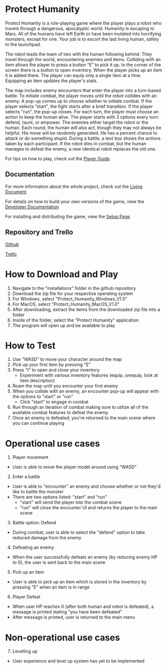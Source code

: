 ﻿# Protect Humanity
Protect Humanity is a role-playing game where the player plays a robot who travels through a dangerous, apocalyptic world. Humanity is escaping to Mars. All of the humans have left Earth or have been mutated into horrifying monsters, except for one. Your job is to escort the last living human, safely to the launchpad. 

The robot leads the team of two with the human following behind. They travel through the world, encountering enemies and items. Colliding with an item allows the player to press a button “E” to pick it up. In the corner of the screen there is a button to open inventory. When the player picks up an item it is added there. The player can equip only a single item at a time. Equipping an item updates the player's stats.

The map includes enemy encounters that enter the player into a turn-based battle. To initiate combat, the player moves until the robot collides with an enemy. A pop-up comes up to choose whether to initiate combat. If the player selects “start", the fight starts after a brief transition. If the player selects "run", the pop-up closes. For each turn, the player must choose an action to keep the human alive. The player starts with 3 options every turn: defend, taunt, or empower. The enemies either target the robot or the human. Each round, the human will also act, though they may not always be helpful. His move will be randomly generated. He has a percent chance to attack or do something stupid. During a battle, a text box shows the actions taken by each participant. If the robot dies in combat, but the human manages to defeat the enemy, a new identical robot replaces the old one.

For tips on how to play, check out the [Player Guide](https://github.com/LitchDoctor/winter2025-group2-rpg/blob/main/Documentation/Player_Guide.md)

## Documentation
For more information about the whole project, check out the [Living Document](https://github.com/LitchDoctor/winter2025-group2-rpg/blob/main/Documentation/Living%20Document.pdf)

For details on how to build your own versions of the game, view the [Developer Documentation](https://github.com/LitchDoctor/winter2025-group2-rpg/blob/main/Documentation/Developer_Documentation.md)

For installing and distributing the game, view the [Setup Page](https://github.com/LitchDoctor/winter2025-group2-rpg/blob/main/Documentation/SETUP.md)

## Repository and Trello
[Github](https://github.com/LitchDoctor/winter2025-group2-rpg)

[Trello](https://trello.com/b/aRKvqJ4l/pt-2-group-2)

# How to Download and Play
1. Navigate to the "installations" folder in the github repository 
2. Download the zip file for your respective operating system
  2. For Windows, select "Protect_Humanity_Windows_V1.0"
  2. For MacOS, select "Protect_Humanity_MacOS_V1.0"
3. After downloading, extract the items from the downloaded zip file into a folder
4. Inside of the folder, select the "Protect Humanity" application
5. The program will open up and be available to play

# How to Test
1. Use "WASD" to move your character around the map
2. Pick up your first item by pressing "E"
3. Press "I" to open and close your inventory
    * Experiment with various inventory features (equip, unequip, look at item description)
3. Roam the map until you encounter your first enemy
4. When you collide with an enemy, an encounter pop-up will appear with the options to "start" or "run"
    * Click "start" to engage in combat
5. Run through an iteration of combat making sure to utilize all of the available combat features to defeat the enemy
5. Once an enemy is defeated, you're returned to the main scene where you can continue playing

# Operational use cases

1. Player movement
* User is able to move the player model around using "WASD"

2. Enter a battle
* User is able to "encounter" an enemy and choose whether or not they'd like to battle the monster
* There are two options listed: "start" and "run"
    * "start" will send the player into the combat scene
    * "run" will close the encounter UI and returns the player to the main scene

3. Battle option: Defend
* During combat, user is able to select the "defend" option to take reduced damage from the enemy

4. Defeating an enemy
* When the user successfully defeats an enemy (by reducing enemy HP to 0), the user is sent back to the main scene

5. Pick up an item
* User is able to pick up an item which is stored in the inventory by pressing "E" when an item is in range

6. Player Defeat
* When user HP reaches 0 (after both human and robot is defeated), a message is printed stating "you have been defeated"
* After message is printed, user is returned to the main menu

# Non-operational use cases

7. Levelling up
* User experience and level up system has yet to be implemented
